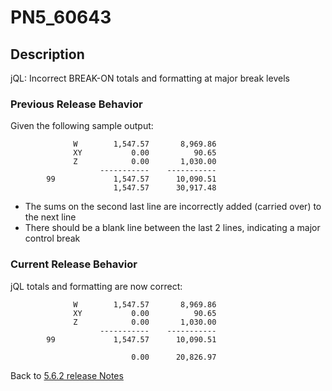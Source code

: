 # PN5_60643

<PageHeader />

## Description

jQL: Incorrect BREAK-ON totals and formatting at major break levels

### Previous Release Behavior

Given the following sample output:

```
              W        1,547.57       8,969.86
              XY           0.00          90.65
              Z            0.00       1,030.00
                    -----------    -----------
        99             1,547.57      10,090.51
                       1,547.57      30,917.48
```

- The sums on the second last line are incorrectly added (carried over) to the next line
- There should be a blank line between the last 2 lines, indicating a major control break

### Current Release Behavior

jQL totals and formatting are now correct:

```
              W        1,547.57       8,969.86
              XY           0.00          90.65
              Z            0.00       1,030.00
                    -----------    -----------
        99             1,547.57      10,090.51

                           0.00      20,826.97
```

Back to [5.6.2 release Notes](./../README.md)
